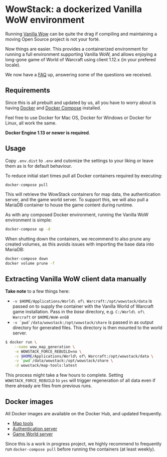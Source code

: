 # WowStack: a dockerized Vanilla WoW environment

Running [Vanilla Wow][wow-1] can be quite the drag if compiling and maintaining
a moving Open Source project is not your forté.

Now things are easier. This provides a containerized environment for running
a full environment supporting Vanilla WoW, and allows enjoying a long-gone game
of World of Warcraft using client 1.12.x (in your prefered locale).

We now have a [FAQ](FAQ.md) up, answering some of the questions we received.

## Requirements

Since this is all prebuilt and updated by us, all you have to worry about is
having [Docker][docker] and [Docker Compose][docker-compose] installed.

Feel free to use Docker for Mac OS, Docker for Windows or Docker for Linux,
all work the same.

**Docker Engine 1.13 or newer is required**.

## Usage

Copy `.env.dist` to `.env` and cutomize the settings to your liking or leave
them as is for default behaviour.

To reduce initial start times  pull all Docker containers required by executing:

```bash
docker-compose pull
```

This will retrieve the WowStack containers for map data, the authentication
server, and the game world server. To support this, we will also pull a MariaDB
container to house the game content during runtime.

As with any composed Docker environment, running the Vanilla WoW environment is
simple:

```bash
docker-compose up -d
```

When shutting down the containers, we recommend to also prune any created
volumes, as this avoids issues with importing the base data into MariaDB:

```bash
docker-compose down
docker volume prune -f
```

## Extracting Vanilla WoW client data manually

**Take note** to a few things here:

- `-v $HOME/Applications/World\ of\ Warcraft:/opt/wowstack/data` is passed on to
  supply the container with the Vanilla World of Warcraft game installation. Pass
  in the _base_ directory, e.g. `C:/World\ of\ Warcraft` or `$HOME/WoW-enGB`
- ```-v `pwd`/data/wowstack:/opt/wowstack/share``` is passed in as output directory
  for generated files. This directory is then mounted to the world server.

```bash
$ docker run \
    --name wow_map_generation \
    -e WOWSTACK_FORCE_REBUILD=no \
    -v $HOME/Applications/World\ of\ Warcraft:/opt/wowstack/data \
    -v `pwd`/data/wowstack:/opt/wowstack/share \
    -d wowstack/map-tools:latest
```

This process might take a few hours to complete. Setting `WOWSTACK_FORCE_REBUILD`
to `yes` will trigger regeneration of all data even if there already are files
from previous runs.

## Docker images

All Docker images are available on the Docker Hub, and updated frequently.

- [Map tools](https://hub.docker.com/r/wowstack/map-tools/)
- [Authentication server](https://hub.docker.com/r/wowstack/auth-server/)
- [Game World server](https://hub.docker.com/r/wowstack/world-server/)

Since this is a work in progress project, we highly recommend to frequently
run `docker-compose pull` before running the containers (at least weekly).

[wow-1]: http://blizzard.com/games/wow/
[docker]: https://docs.docker.com/install/
[docker-compose]: https://docs.docker.com/compose/install/
